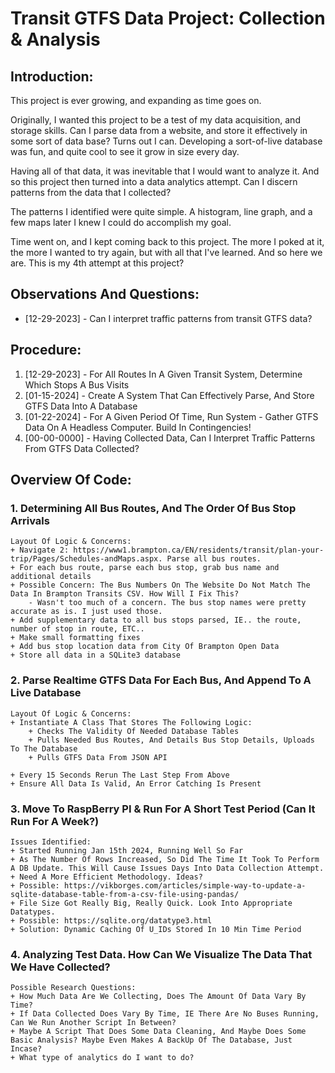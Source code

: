 # Transit GTFS Data Project: Collection & Analysis


## Introduction:
This project is ever growing, and expanding as time goes on.

Originally, I wanted this project to be a test of my data acquisition, and storage skills.
Can I parse data from a website, and store it effectively in some sort of data base? Turns out I can.
Developing a sort-of-live database was fun, and quite cool to see it grow in size every day.

Having all of that data, it was inevitable that I would want to analyze it.
And so this project then turned into a data analytics attempt. Can I discern patterns from the data that I collected?

The patterns I identified were quite simple. A histogram, line graph, and a few maps later I knew I could do accomplish my goal.

Time went on, and I kept coming back to this project. The more I poked at it, the more I wanted to try again, but with all that I've learned.
And so here we are. This is my 4th attempt at this project?


## Observations And Questions:
* [12-29-2023] - Can I interpret traffic patterns from transit GTFS data?


## Procedure:
1. [12-29-2023] - For All Routes In A Given Transit System, Determine Which Stops A Bus Visits
2. [01-15-2024] - Create A System That Can Effectively Parse, And Store GTFS Data Into A Database
3. [01-22-2024] - For A Given Period Of Time, Run System - Gather GTFS Data On A Headless Computer. Build In Contingencies!
4. [00-00-0000] - Having Collected Data, Can I Interpret Traffic Patterns From GTFS Data Collected?


## Overview Of Code:
### 1. Determining All Bus Routes, And The Order Of Bus Stop Arrivals
	Layout Of Logic & Concerns:
	+ Navigate 2: https://www1.brampton.ca/EN/residents/transit/plan-your-trip/Pages/Schedules-andMaps.aspx. Parse all bus routes.
	+ For each bus route, parse each bus stop, grab bus name and additional details
	+ Possible Concern: The Bus Numbers On The Website Do Not Match The Data In Brampton Transits CSV. How Will I Fix This?
		- Wasn't too much of a concern. The bus stop names were pretty accurate as is. I just used those.
	+ Add supplementary data to all bus stops parsed, IE.. the route, number of stop in route, ETC..
	+ Make small formatting fixes
	+ Add bus stop location data from City Of Brampton Open Data
	+ Store all data in a SQLite3 database


### 2. Parse Realtime GTFS Data For Each Bus, And Append To A Live Database
	Layout Of Logic & Concerns:
	+ Instantiate A Class That Stores The Following Logic:
		+ Checks The Validity Of Needed Database Tables
		+ Pulls Needed Bus Routes, And Details Bus Stop Details, Uploads To The Database
		+ Pulls GTFS Data From JSON API

	+ Every 15 Seconds Rerun The Last Step From Above
	+ Ensure All Data Is Valid, An Error Catching Is Present


### 3. Move To RaspBerry PI & Run For A Short Test Period (Can It Run For A Week?)
	Issues Identified:
	+ Started Running Jan 15th 2024, Running Well So Far
	+ As The Number Of Rows Increased, So Did The Time It Took To Perform A DB Update. This Will Cause Issues Days Into Data Collection Attempt.
	+ Need A More Efficient Methodology. Ideas?
	+ Possible: https://vikborges.com/articles/simple-way-to-update-a-sqlite-database-table-from-a-csv-file-using-pandas/
	+ File Size Got Really Big, Really Quick. Look Into Appropriate Datatypes.
	+ Possible: https://sqlite.org/datatype3.html
	+ Solution: Dynamic Caching Of U_IDs Stored In 10 Min Time Period


### 4. Analyzing Test Data. How Can We Visualize The Data That We Have Collected?
	Possible Research Questions:
	+ How Much Data Are We Collecting, Does The Amount Of Data Vary By Time?
	+ If Data Collected Does Vary By Time, IE There Are No Buses Running, Can We Run Another Script In Between?
	+ Maybe A Script That Does Some Data Cleaning, And Maybe Does Some Basic Analysis? Maybe Even Makes A BackUp Of The Database, Just Incase?
	+ What type of analytics do I want to do?

